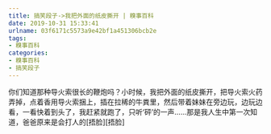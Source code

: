 ```yaml
---
title: 搞笑段子->我把外面的纸皮撕开 | 糗事百科
date: 2019-10-31 15:33:41
urlname: 03f6171c5573a9e42bf1a451306bcb2e
tags: 
- 糗事百科
categories:
- 糗事百科
- 搞笑段子
---
```

你们知道那种导火索很长的鞭炮吗？小时候，我把外面的纸皮撕开，把导火索火药弄掉，点着香用导火索捆上，插在拉稀的牛粪里，然后带着妹妹在旁边玩，边玩边看，一看快着到头了，我赶紧就跑了，只听‘砰’的一声……那是我人生中第一次知道，爸爸原来是会打人的[捂脸][捂脸]



